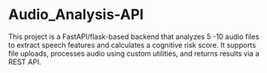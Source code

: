 # Audio_Analysis-API
This  project is a FastAPI/flask-based backend that analyzes 5 -10 audio files to extract speech features and calculates a cognitive risk score. It supports file uploads, processes audio using custom utilities, and returns results via a REST API.
